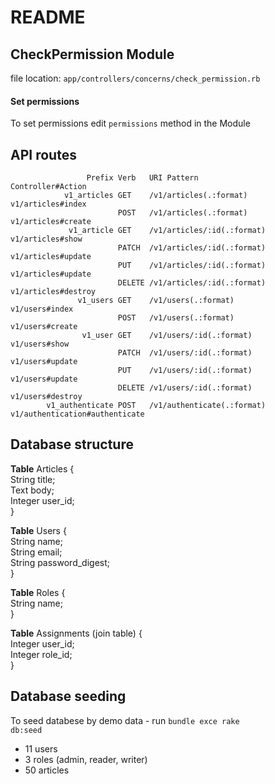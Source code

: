 # README

## CheckPermission Module

file location: <code>app/controllers/concerns/check_permission.rb</code>

#### Set permissions
To set permissions edit <code>permissions</code> method in the Module

## API routes

                     Prefix Verb   URI Pattern                    Controller#Action
                v1_articles GET    /v1/articles(.:format)         v1/articles#index
                            POST   /v1/articles(.:format)         v1/articles#create
                 v1_article GET    /v1/articles/:id(.:format)     v1/articles#show
                            PATCH  /v1/articles/:id(.:format)     v1/articles#update
                            PUT    /v1/articles/:id(.:format)     v1/articles#update
                            DELETE /v1/articles/:id(.:format)     v1/articles#destroy
                   v1_users GET    /v1/users(.:format)            v1/users#index
                            POST   /v1/users(.:format)            v1/users#create
                    v1_user GET    /v1/users/:id(.:format)        v1/users#show
                            PATCH  /v1/users/:id(.:format)        v1/users#update
                            PUT    /v1/users/:id(.:format)        v1/users#update
                            DELETE /v1/users/:id(.:format)        v1/users#destroy
            v1_authenticate POST   /v1/authenticate(.:format)     v1/authentication#authenticate


## Database structure

**Table** Articles {<br>
  String title;<br>
  Text body;<br>
  Integer user_id;<br>
}<br>

**Table** Users {<br>
   String name;<br>
   String email;<br>
   String password_digest;<br>
}<br>

**Table** Roles {<br>
   String name;<br>
}<br>
    
**Table** Assignments (join table) {<br>
   Integer user_id;<br>
   Integer role_id;<br>
}

## Database seeding

To seed databese by demo data - run <code>bundle exce rake db:seed</code>
* 11 users
* 3 roles (admin, reader, writer)
* 50 articles
